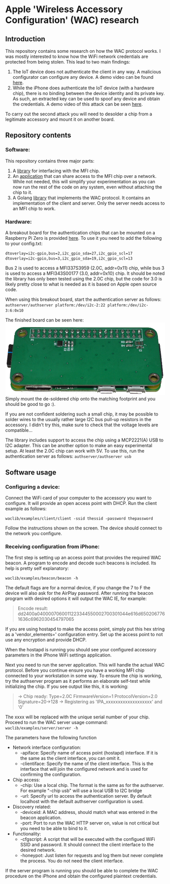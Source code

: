 # Apple 'Wireless Accessory Configuration' (WAC) research
## Introduction
This repository contains some research on how the WAC protocol works. I was mostly interested to know how the WiFi network credentials are protected from being stolen.
This lead to two main findings:

 1. The IoT device does not authenticate the client in any way. A malicious configurator can configure any device. A demo video can be found [here](https://www.youtube.com/watch?v=pEIG0Prjm5A). 
 2. While the iPhone does authenticate the IoT device (with a hardware chip), there is no binding between the device identity and its private key. As such, an extracted key can be used to spoof any device and obtain the credentials. A demo video of this attack can be seen [here](https://www.youtube.com/watch?v=FUDFplPQymU). 

To carry out the second attack you will need to desolder a chip from a legitimate accessory and mount it on another board. 

## Repository contents
### Software:
This repository contains three major parts:

 1. A [library](https://github.com/BertoldVdb/WACResearch/tree/master/authchip) for interfacing with the MFI chip.
 2. An [application](https://github.com/BertoldVdb/WACResearch/tree/master/authserver) that can share access to the MFI chip over a network. While not needed, this will simplify your experimentation as you can now run the rest of the code on any system, even without attaching the chip to it.
 3. A Golang [library](https://github.com/BertoldVdb/WACResearch/tree/master/waclib) that implements the WAC protocol. It contains an implementation of the client and server. Only the server needs access to an MFI chip to work.

### Hardware:
A breakout board for the authentication chips that can be mounted on a Raspberry Pi Zero is provided [here](https://github.com/BertoldVdb/WACResearch/tree/master/hardware). To use it you need to add the following to your config.txt:

    dtoverlay=i2c-gpio,bus=2,i2c_gpio_sda=27,i2c_gpio_scl=17
    dtoverlay=i2c-gpio,bus=3,i2c_gpio_sda=19,i2c_gpio_scl=13

Bus 2 is used to access a MFI337S3959 (2.0C, addr=0x11) chip, while bus 3 is used to access a MFI343S00177 (3.0, addr=0x10) chip. It should be noted the library has only been tested using the 2.0C chip, but the code for 3.0 is likely pretty close to what is needed as it is based on Apple open source code.

When using this breakout board, start the authentication server as follows:
`authserver/authserver platform:/dev/i2c-2:22 platform:/dev/i2c-3:6:0x10`

The finished board can be seen here:
![MFI chip breakout board](https://raw.githubusercontent.com/BertoldVdb/WACResearch/master/hardware/breakout.png)Simply mount the de-soldered chip onto the matching footprint and you should be good to go :).

If you are not confident soldering such a small chip, it may be possible to solder wires to the usually rather large I2C bus pull-up resistors in the accessory. I didn't try this, make sure to check that the voltage levels are compatible...

The library includes support to access the chip using a MCP2221(A) USB to I2C adapter. This can be another option to make an easy experimental setup. At least the 2.0C chip can work with 5V. To use this, run the authentication server as follows:
`authserver/authserver usb`

## Software usage
### Configuring a device:
Connect the WiFi card of your computer to the accessory you want to configure. It will provide an open access point with DHCP. Run the client example as follows:

    waclib/examples/client/client -ssid thessid -password thepassword
Follow the instructions shown on the screen. The device should connect to the network you configure.

### Receiving configuration from iPhone:
The first step is setting up an access point that provides the required WAC beacon. A program to encode and decode such beacons is included. Its help is pretty self explanatory:

    waclib/examples/beacon/beacon -h

The default flags are for a normal device, if you change the 7 to F the device will also ask for the AirPlay password.
After running the beacon program with desired options it will output the WAC IE, for example:

> Encode result:    dd2400a0400007060011223344550002700301044e616d6502067761636c6962030454797065

If you are using hostapd to make the access point, simply put this hex string as a 'vendor_elements=' configuration entry. Set up the access point to not use any encryption and provide DHCP.

When the hostapd is running you should see your configured accessory parameters in the iPhone WiFi settings application.

Next you need to run the server application. This will handle the actual WAC protocol. Before you continue ensure you have a working MFI chip connected to your workstation in some way. To ensure the chip is working, try the authserver program as it performs an elaborate self-test while initializing the chip. If you see output like this, it is working:

> -> Chip ready: Type=2.0C FirmwareVersion=1 ProtocolVersion=2.0 Signature=20->128
> -> Registering as 'IPA_xxxxxxxxxxxxxxxxxxx' and '0'

The xxxx will be replaced with the unique serial number of your chip. Proceed to run the WAC server usage command:
`waclib/examples/server/server -h`

The parameters have the following function

 - Network interface configuration:
   - -apiface: Specify name of access point (hostapd) interface. If it is the same as the client interface, you can omit it.
   - -clientiface: Specify the name of the client interface. This is the interface that will join the configured network and is used for confirming the configuration.
 - Chip access:
   - -chip: Use a local chip. The format is the same as for the authserver. For example "-chip usb" will use a local USB to I2C bridge
   - -url: Specify url to access the authentication server. By default localhost with the default authserver configuration is used.
 - Discovery related:
   - -deviceid: A MAC address, should match what was entered in the beacon application.
   - -port: Port to run the WAC HTTP server on, value is not critical but you need to be able to bind to it.
- Functionality:
   - -cfgscript: A script that will be executed with the configued WiFi SSID and password. It should connect the client interface to the desired network.
  - -honeypot: Just listen for requests and log them but never complete the process. You do not need the client interface.

If the server program is running you should be able to complete the WAC procedure on the iPhone and obtain the configured plaintext credentials.

